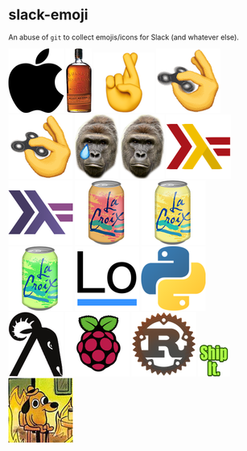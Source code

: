 # slack-emoji

An abuse of `git` to collect emojis/icons for Slack (and whatever else).

![](./apple-inc.png)
![](./bourbon.png)
![](./crossed.png)
![](./fidget-static.gif)
![](./fidget.gif)
![](./harambe-sad.png)
![](./harambe.png)
![](./haskell-orange.png)
![](./haskell.png)
![](./lacroix-grapefruit.png)
![](./lacroix-lemon.png)
![](./lacroix-lime.png)
![](./lodash.png)
![](./python.png)
![](./ramda.png)
![](./raspberry-pi.png)
![](./rust.png)
![](./ship-it.png)
![](./thisisfine.jpg)
